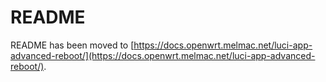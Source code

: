 # README

README has been moved to [https://docs.openwrt.melmac.net/luci-app-advanced-reboot/](https://docs.openwrt.melmac.net/luci-app-advanced-reboot/).
